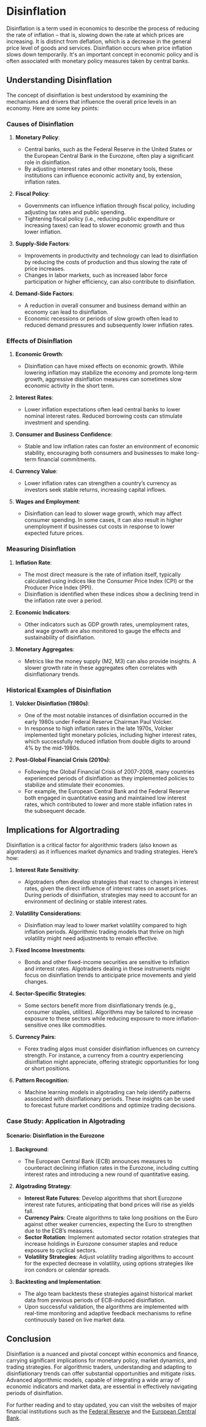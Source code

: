 # Disinflation

Disinflation is a term used in economics to describe the process of reducing the rate of inflation – that is, slowing down the rate at which prices are increasing. It is distinct from deflation, which is a decrease in the general price level of goods and services. Disinflation occurs when price inflation slows down temporarily. It's an important concept in economic policy and is often associated with monetary policy measures taken by central banks.

## Understanding Disinflation

The concept of disinflation is best understood by examining the mechanisms and drivers that influence the overall price levels in an economy. Here are some key points:

### Causes of Disinflation

1. **Monetary Policy**:
    - Central banks, such as the Federal Reserve in the United States or the European Central Bank in the Eurozone, often play a significant role in disinflation.
    - By adjusting interest rates and other monetary tools, these institutions can influence economic activity and, by extension, inflation rates.

2. **Fiscal Policy**:
    - Governments can influence inflation through fiscal policy, including adjusting tax rates and public spending.
    - Tightening fiscal policy (i.e., reducing public expenditure or increasing taxes) can lead to slower economic growth and thus lower inflation.

3. **Supply-Side Factors**:
    - Improvements in productivity and technology can lead to disinflation by reducing the costs of production and thus slowing the rate of price increases.
    - Changes in labor markets, such as increased labor force participation or higher efficiency, can also contribute to disinflation.

4. **Demand-Side Factors**:
    - A reduction in overall consumer and business demand within an economy can lead to disinflation.
    - Economic recessions or periods of slow growth often lead to reduced demand pressures and subsequently lower inflation rates.

### Effects of Disinflation

1. **Economic Growth**:
    - Disinflation can have mixed effects on economic growth. While lowering inflation may stabilize the economy and promote long-term growth, aggressive disinflation measures can sometimes slow economic activity in the short term.

2. **Interest Rates**:
    - Lower inflation expectations often lead central banks to lower nominal interest rates. Reduced borrowing costs can stimulate investment and spending.

3. **Consumer and Business Confidence**:
    - Stable and low inflation rates can foster an environment of economic stability, encouraging both consumers and businesses to make long-term financial commitments.

4. **Currency Value**:
    - Lower inflation rates can strengthen a country’s currency as investors seek stable returns, increasing capital inflows.

5. **Wages and Employment**:
    - Disinflation can lead to slower wage growth, which may affect consumer spending. In some cases, it can also result in higher unemployment if businesses cut costs in response to lower expected future prices.

### Measuring Disinflation

1. **Inflation Rate**:
    - The most direct measure is the rate of inflation itself, typically calculated using indices like the Consumer Price Index (CPI) or the Producer Price Index (PPI).
    - Disinflation is identified when these indices show a declining trend in the inflation rate over a period.

2. **Economic Indicators**:
    - Other indicators such as GDP growth rates, unemployment rates, and wage growth are also monitored to gauge the effects and sustainability of disinflation.

3. **Monetary Aggregates**:
    - Metrics like the money supply (M2, M3) can also provide insights. A slower growth rate in these aggregates often correlates with disinflationary trends.

### Historical Examples of Disinflation

1. **Volcker Disinflation (1980s)**:
    - One of the most notable instances of disinflation occurred in the early 1980s under Federal Reserve Chairman Paul Volcker.
    - In response to high inflation rates in the late 1970s, Volcker implemented tight monetary policies, including higher interest rates, which successfully reduced inflation from double digits to around 4% by the mid-1980s.

2. **Post-Global Financial Crisis (2010s)**:
    - Following the Global Financial Crisis of 2007-2008, many countries experienced periods of disinflation as they implemented policies to stabilize and stimulate their economies.
    - For example, the European Central Bank and the Federal Reserve both engaged in quantitative easing and maintained low interest rates, which contributed to lower and more stable inflation rates in the subsequent decade.

## Implications for Algortrading

Disinflation is a critical factor for algorithmic traders (also known as algotraders) as it influences market dynamics and trading strategies. Here’s how:

1. **Interest Rate Sensitivity**:
    - Algotraders often develop strategies that react to changes in interest rates, given the direct influence of interest rates on asset prices. During periods of disinflation, strategies may need to account for an environment of declining or stable interest rates.

2. **Volatility Considerations**:
    - Disinflation may lead to lower market volatility compared to high inflation periods. Algorithmic trading models that thrive on high volatility might need adjustments to remain effective.

3. **Fixed Income Investments**:
    - Bonds and other fixed-income securities are sensitive to inflation and interest rates. Algotraders dealing in these instruments might focus on disinflation trends to anticipate price movements and yield changes.

4. **Sector-Specific Strategies**:
    - Some sectors benefit more from disinflationary trends (e.g., consumer staples, utilities). Algorithms may be tailored to increase exposure to these sectors while reducing exposure to more inflation-sensitive ones like commodities.

5. **Currency Pairs**:
    - Forex trading algos must consider disinflation influences on currency strength. For instance, a currency from a country experiencing disinflation might appreciate, offering strategic opportunities for long or short positions.

6. **Pattern Recognition**:
    - Machine learning models in algotrading can help identify patterns associated with disinflationary periods. These insights can be used to forecast future market conditions and optimize trading decisions.

### Case Study: Application in Algotrading

#### Scenario: Disinflation in the Eurozone

1. **Background**:
    - The European Central Bank (ECB) announces measures to counteract declining inflation rates in the Eurozone, including cutting interest rates and introducing a new round of quantitative easing.

2. **Algotrading Strategy**:
    - **Interest Rate Futures**: Develop algorithms that short Eurozone interest rate futures, anticipating that bond prices will rise as yields fall.
    - **Currency Pairs**: Create algorithms to take long positions on the Euro against other weaker currencies, expecting the Euro to strengthen due to the ECB’s measures.
    - **Sector Rotation**: Implement automated sector rotation strategies that increase holdings in Eurozone consumer staples and reduce exposure to cyclical sectors.
    - **Volatility Strategies**: Adjust volatility trading algorithms to account for the expected decrease in volatility, using options strategies like iron condors or calendar spreads.

3. **Backtesting and Implementation**:
    - The algo team backtests these strategies against historical market data from previous periods of ECB-induced disinflation.
    - Upon successful validation, the algorithms are implemented with real-time monitoring and adaptive feedback mechanisms to refine continuously based on live market data.

## Conclusion

Disinflation is a nuanced and pivotal concept within economics and finance, carrying significant implications for monetary policy, market dynamics, and trading strategies. For algorithmic traders, understanding and adapting to disinflationary trends can offer substantial opportunities and mitigate risks. Advanced algorithmic models, capable of integrating a wide array of economic indicators and market data, are essential in effectively navigating periods of disinflation.

For further reading and to stay updated, you can visit the websites of major financial institutions such as the [Federal Reserve](https://www.federalreserve.gov/) and the [European Central Bank](https://www.ecb.europa.eu/home/html/index.en.html).
